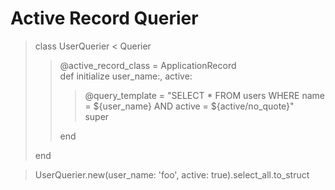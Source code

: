 # Active Record Querier

> class UserQuerier < Querier
> > @active_record_class = ApplicationRecord  
def initialize user_name:, active:  
> > > @query_template = "SELECT * FROM users WHERE   name = ${user_name} AND active = ${active/no_quote}"  
super
> > 
> > end
> > 
> end

> UserQuerier.new(user_name: 'foo', active: true).select_all.to_struct
